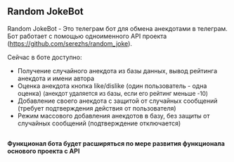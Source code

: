 ## Random JokeBot

Random JokeBot - Это телеграм бот для обмена анекдотами в телеграм.
Бот работает с помощью одноименного API проекта (https://github.com/serezhs/random_joke).

Сейчас в боте доступно:
* Получение случайного анекдота из базы данных, вывод рейтинга анекдота и имени автора
* Оценка анекдота кнопка like/dislike (один пользователь - одна оценка)
<font size = 2>(анекдот удаляется из базы, если его рейтинг меньше -10)</font>
* Добавление своего анекдота с защитой от случайных сообщений (требует подтверждения действия от пользователя)
* Режим массового добавления анекдотов в базу, без защиты от случайных сообщений (подтверждение отключается)

##

#### Функционал бота будет расширяться по мере развития функционала основого проекта с API
##
